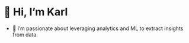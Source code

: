 # 👋 Hi, I’m Karl
- 👀 I’m passionate about leveraging analytics and ML to extract insights from data.

<!---
klundquist/klundquist is a ✨ special ✨ repository because its `README.md` (this file) appears on your GitHub profile.
You can click the Preview link to take a look at your changes.
--->
